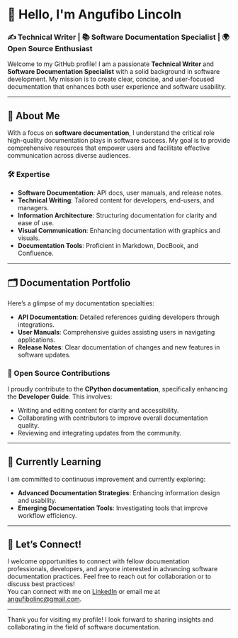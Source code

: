 # 👋 Hello, I'm Angufibo Lincoln  
### ✍️ Technical Writer | 📚 Software Documentation Specialist | 🌍 Open Source Enthusiast

Welcome to my GitHub profile! I am a passionate **Technical Writer** and **Software Documentation Specialist** with a solid background in software development. My mission is to create clear, concise, and user-focused documentation that enhances both user experience and software usability.

---

## 🚀 About Me
With a focus on **software documentation**, I understand the critical role high-quality documentation plays in software success. My goal is to provide comprehensive resources that empower users and facilitate effective communication across diverse audiences.

### 🛠️ Expertise
- **Software Documentation**: API docs, user manuals, and release notes.
- **Technical Writing**: Tailored content for developers, end-users, and managers.
- **Information Architecture**: Structuring documentation for clarity and ease of use.
- **Visual Communication**: Enhancing documentation with graphics and visuals.
- **Documentation Tools**: Proficient in Markdown, DocBook, and Confluence.

---

## 🗂️ Documentation Portfolio
Here’s a glimpse of my documentation specialties:
- **API Documentation**: Detailed references guiding developers through integrations.
- **User Manuals**: Comprehensive guides assisting users in navigating applications.
- **Release Notes**: Clear documentation of changes and new features in software updates.

### 🐍 Open Source Contributions
I proudly contribute to the **CPython documentation**, specifically enhancing the **Developer Guide**. This involves:
- Writing and editing content for clarity and accessibility.
- Collaborating with contributors to improve overall documentation quality.
- Reviewing and integrating updates from the community.

---

## 🌱 Currently Learning
I am committed to continuous improvement and currently exploring:
- **Advanced Documentation Strategies**: Enhancing information design and usability.
- **Emerging Documentation Tools**: Investigating tools that improve workflow efficiency.

---

## 🤝 Let’s Connect!
I welcome opportunities to connect with fellow documentation professionals, developers, and anyone interested in advancing software documentation practices. Feel free to reach out for collaboration or to discuss best practices!  
You can connect with me on [LinkedIn](https://linkedin.com/in/linc-/) or email me at angufibolinc@gmail.com.

---

Thank you for visiting my profile! I look forward to sharing insights and collaborating in the field of software documentation.
